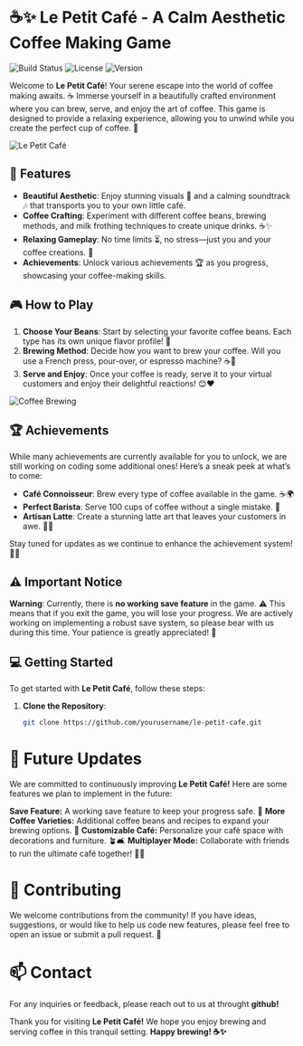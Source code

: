 # ☕✨ Le Petit Café - A Calm Aesthetic Coffee Making Game

![Build Status](https://img.shields.io/badge/build-passing-brightgreen) <!-- Replace with actual badge link -->
![License](https://img.shields.io/badge/license-MIT-blue) <!-- Replace with actual badge link -->
![Version](https://img.shields.io/badge/version-1.0.0-orange) <!-- Replace with actual badge link -->

Welcome to **Le Petit Café**! Your serene escape into the world of coffee making awaits. ☕ Immerse yourself in a beautifully crafted environment where you can brew, serve, and enjoy the art of coffee. This game is designed to provide a relaxing experience, allowing you to unwind while you create the perfect cup of coffee. 🌼

![Le Petit Café](https://example.com/path-to-your-image.jpg) <!-- Replace with an actual image link -->

## 🌟 Features

- **Beautiful Aesthetic**: Enjoy stunning visuals 🌅 and a calming soundtrack 🎶 that transports you to your own little café.
- **Coffee Crafting**: Experiment with different coffee beans, brewing methods, and milk frothing techniques to create unique drinks. ☕✨
- **Relaxing Gameplay**: No time limits ⏳, no stress—just you and your coffee creations. 🌈
- **Achievements**: Unlock various achievements 🏆 as you progress, showcasing your coffee-making skills.

## 🎮 How to Play

1. **Choose Your Beans**: Start by selecting your favorite coffee beans. Each type has its own unique flavor profile! 🌱
2. **Brewing Method**: Decide how you want to brew your coffee. Will you use a French press, pour-over, or espresso machine? ☕🔧
3. **Serve and Enjoy**: Once your coffee is ready, serve it to your virtual customers and enjoy their delightful reactions! 😊❤️

![Coffee Brewing](https://example.com/path-to-your-coffee-brewing-image.jpg) <!-- Replace with an actual image link -->

## 🏆 Achievements

While many achievements are currently available for you to unlock, we are still working on coding some additional ones! Here’s a sneak peek at what’s to come:

- **Café Connoisseur**: Brew every type of coffee available in the game. ☕🌍
- **Perfect Barista**: Serve 100 cups of coffee without a single mistake. 🎯
- **Artisan Latte**: Create a stunning latte art that leaves your customers in awe. 🎨💖

Stay tuned for updates as we continue to enhance the achievement system! 🔄✨

## ⚠️ Important Notice

**Warning**: Currently, there is **no working save feature** in the game. ⚠️ This means that if you exit the game, you will lose your progress. We are actively working on implementing a robust save system, so please bear with us during this time. Your patience is greatly appreciated! 🙏

## 💻 Getting Started

To get started with **Le Petit Café**, follow these steps:

1. **Clone the Repository**: 
   ```bash
   git clone https://github.com/yourusername/le-petit-cafe.git


# 📅 Future Updates
We are committed to continuously improving **Le Petit Café!** Here are some features we plan to implement in the future:

**Save Feature:** A working save feature to keep your progress safe. 💾
**More Coffee Varieties:** Additional coffee beans and recipes to expand your brewing options. 🌟
**Customizable Café:** Personalize your café space with decorations and furniture. 🪴🛋️
**Multiplayer Mode:** Collaborate with friends to run the ultimate café together! 🤝👫
# 🤝 Contributing
We welcome contributions from the community! If you have ideas, suggestions, or would like to help us code new features, please feel free to open an issue or submit a pull request. 📝

# 📫 Contact
For any inquiries or feedback, please reach out to us at throught **github!**

Thank you for visiting **Le Petit Café!** We hope you enjoy brewing and serving coffee in this tranquil setting. **Happy brewing! ☕✨**
